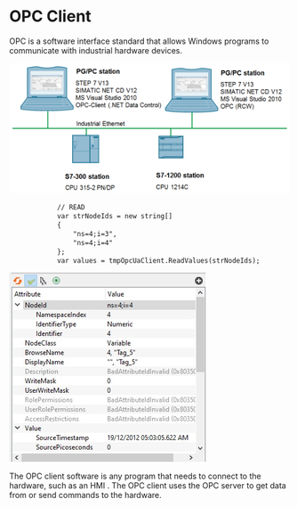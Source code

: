 # OPC Client
OPC is a software interface standard that allows Windows programs to communicate with industrial hardware devices.

![shot](csharp_opc_client_03_e.png)

```charp
            // READ
            var strNodeIds = new string[]
            {
                "ns=4;i=3",
                "ns=4;i=4"
            };
            var values = tmpOpcUaClient.ReadValues(strNodeIds);
```

![shot2](opc.jpeg)

The OPC client software is any program that needs to connect to the hardware, such as an HMI . The OPC client uses the OPC server to get data from or send commands to the hardware.
